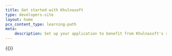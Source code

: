 ```yaml
---
title: Get started with Khulnasoft
type: developers-site
layout: home
pcx_content_type: learning-path
meta:
    description: Set up your application to benefit from Khulnasoft's speed, security, and reliability.
---
```


{{<dynamic-learning-path-header file="get-started.json">}}

<vue-component name="DynamicLearningPath"/>